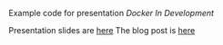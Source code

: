 Example code for presentation _Docker In Development_

Presentation slides are [here](https://docs.google.com/presentation/d/1tBlVA4WbdLq52ZooCJ_64SYbHcomfTzfI292NGpkXGI/pub?start=false&loop=false&delayms=3000)
The blog post is [here](https://www.8charmax.com/lrdnug/docker/2017/01/05/docker-in-dev.html)

